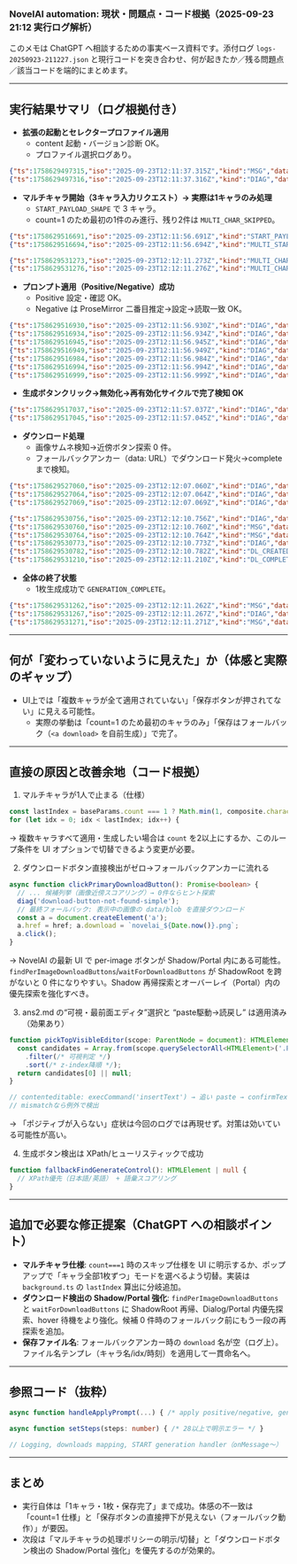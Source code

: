 ### NovelAI automation: 現状・問題点・コード根拠（2025-09-23 21:12 実行ログ解析）

このメモは ChatGPT へ相談するための事実ベース資料です。添付ログ `logs-20250923-211227.json` と現行コードを突き合わせ、何が起きたか／残る問題点／該当コードを端的にまとめます。

---

## 実行結果サマリ（ログ根拠付き）

- **拡張の起動とセレクタープロファイル適用**
  - content 起動・バージョン診断 OK。
  - プロファイル選択ログあり。
  
```54:56:logs-20250923-211227.json
{"ts":1758629497315,"iso":"2025-09-23T12:11:37.315Z","kind":"MSG","data":{"from":1972432178,"type":"GENERATION_DIAGNOSTICS"}}
{"ts":1758629497316,"iso":"2025-09-23T12:11:37.316Z","kind":"DIAG","data":{"data":{"features":["multi-layer-download","enhanced-logging","cache-busted","debug-logging-enabled"],"name":"Enhanced","timestamp":"2025-09-23T12:11:37.285Z","ts":1758629497285,"version":"1.0.2-FIXED"},"step":"content-script-enhanced-version"}}
```

- **マルチキャラ開始（3キャラ入力リクエスト）→ 実際は1キャラのみ処理**
  - `START_PAYLOAD_SHAPE` で 3 キャラ。
  - count=1 のため最初の1件のみ進行、残り2件は `MULTI_CHAR_SKIPPED`。

```318:320:logs-20250923-211227.json
{"ts":1758629516691,"iso":"2025-09-23T12:11:56.691Z","kind":"START_PAYLOAD_SHAPE","data":{"characters":3,"composite":true}}
{"ts":1758629516694,"iso":"2025-09-23T12:11:56.694Z","kind":"MULTI_START","data":{"characters":3}}
```

```444:445:logs-20250923-211227.json
{"ts":1758629531273,"iso":"2025-09-23T12:12:11.273Z","kind":"MULTI_CHAR_DONE","data":{"index":0,"name":"アニメヒロイン","ok":true}}
{"ts":1758629531276,"iso":"2025-09-23T12:12:11.276Z","kind":"MULTI_CHAR_SKIPPED","data":{"skipped":2}}
```

- **プロンプト適用（Positive/Negative）成功**
  - Positive 設定・確認 OK。
  - Negative は ProseMirror 二番目推定→設定→読取一致 OK。

```330:346:logs-20250923-211227.json
{"ts":1758629516930,"iso":"2025-09-23T12:11:56.930Z","kind":"DIAG","data":{"data":{"length":123,"ts":1758629516920},"step":"positive-set"}}
{"ts":1758629516934,"iso":"2025-09-23T12:11:56.934Z","kind":"DIAG","data":{"data":{"len":123,"ts":1758629516920},"step":"positive-confirm-ok"}}
{"ts":1758629516945,"iso":"2025-09-23T12:11:56.945Z","kind":"DIAG","data":{"data":{"count":2,"ts":1758629516923},"step":"prosemirror-editors-found"}}
{"ts":1758629516949,"iso":"2025-09-23T12:11:56.949Z","kind":"DIAG","data":{"data":{"count":2,"ts":1758629516923},"step":"trying-second-prosemirror"}}
{"ts":1758629516984,"iso":"2025-09-23T12:11:56.984Z","kind":"DIAG","data":{"data":{"length":121,"sample":"realistic, lowres, bad anatomy, bad hands, text, error, missing fingers, extra digit, cropped, worst quality, low qualit","strategy":0,"ts":1758629516981},"step":"negative-after-set"}}
{"ts":1758629516994,"iso":"2025-09-23T12:11:56.994Z","kind":"DIAG","data":{"data":{"length":121,"ts":1758629516992},"step":"negative-set"}}
{"ts":1758629516999,"iso":"2025-09-23T12:11:56.999Z","kind":"DIAG","data":{"data":{"len":121,"ts":1758629516992},"step":"negative-confirm-ok"}}
```

- **生成ボタンクリック→無効化→再有効化サイクルで完了検知 OK**

```362:366:logs-20250923-211227.json
{"ts":1758629517037,"iso":"2025-09-23T12:11:57.037Z","kind":"DIAG","data":{"data":{"attempt":1,"ts":1758629516994},"step":"before-generate-click"}}
{"ts":1758629517045,"iso":"2025-09-23T12:11:57.045Z","kind":"DIAG","data":{"data":{"ariaDisabled":null,"classes":"sc-4f026a5f-2 sc-883533e0-3 iaNkyw dISzhx","disabled":false,"tag":"BUTTON","text":"１枚のみ生成0Anlas","ts":1758629516995},"step":"generate-target"}}
```

- **ダウンロード処理**
  - 画像サムネ検知→近傍ボタン探索 0 件。
  - フォールバックアンカー（data: URL）でダウンロード発火→complete まで検知。

```410:418:logs-20250923-211227.json
{"ts":1758629527060,"iso":"2025-09-23T12:12:07.060Z","kind":"DIAG","data":{"data":{"classes":null,"scoped":false,"ts":1758629527052},"step":"dl-gallery"}}
{"ts":1758629527064,"iso":"2025-09-23T12:12:07.064Z","kind":"DIAG","data":{"data":{"rect":{"h":565,"w":826},"src":"data:image/png;base64,/9j/4AAQSkZJRgABAgAAAQABAAD/2wBDADUlKC8oITUvKy88OTU/UIVXUElJUKN1e2GFwarLyL6qurfV8P//1eL/5re6//////","ts":1758629527052},"step":"dl-target-image"}}
{"ts":1758629527069,"iso":"2025-09-23T12:12:07.069Z","kind":"DIAG","data":{"data":{"scope":"scoped","top":[],"total":0,"ts":1758629527052},"step":"dl-candidates"}}
```

```421:442:logs-20250923-211227.json
{"ts":1758629530756,"iso":"2025-09-23T12:12:10.756Z","kind":"DIAG","data":{"data":{"ts":1758629530753},"step":"download-button-not-found-simple"}}
{"ts":1758629530760,"iso":"2025-09-23T12:12:10.760Z","kind":"MSG","data":{"from":1972432178,"type":"DOWNLOAD_CLICKED"}}
{"ts":1758629530764,"iso":"2025-09-23T12:12:10.764Z","kind":"MSG","data":{"from":1972432178,"type":"GENERATION_DIAGNOSTICS"}}
{"ts":1758629530773,"iso":"2025-09-23T12:12:10.773Z","kind":"DIAG","data":{"data":{"hrefSample":"data:image/png;base64,/9j/4AAQSkZJRgABAgAAAQABAAD/2wBDADUlKC","kind":"data","ts":1758629530754},"step":"dl-fallback-anchor"}}
{"ts":1758629530782,"iso":"2025-09-23T12:12:10.782Z","kind":"DL_CREATED","data":{"filename":"","id":67450,"url":"data:image/png;base64,/9j/4AAQSkZJRgABAgAAAQABAAD/2wBDADUlKC8oITUvKy88OTU/UIVXUElJUKN1e2GFwarLyL6qurfV8P//1eL/5re6////////////zv//////////////2wBDATk8PFBGUJ1XV53/3Lrc//////////////////////////////////"}}
{"ts":1758629531210,"iso":"2025-09-23T12:12:11.210Z","kind":"DL_COMPLETE","data":{"id":67450,"tabId":1972432178}}
```

- **全体の終了状態**
  - 1枚生成成功で `GENERATION_COMPLETE`。

```440:447:logs-20250923-211227.json
{"ts":1758629531262,"iso":"2025-09-23T12:12:11.262Z","kind":"MSG","data":{"from":1972432178,"type":"GENERATION_PROGRESS"}}
{"ts":1758629531267,"iso":"2025-09-23T12:12:11.267Z","kind":"DIAG","data":{"data":{"count":1,"timestamp":"2025-09-23T12:12:11.214Z","ts":1758629531214},"step":"generation-completed-successfully"}}
{"ts":1758629531271,"iso":"2025-09-23T12:12:11.271Z","kind":"MSG","data":{"from":1972432178,"type":"GENERATION_COMPLETE"}}
```

---

## 何が「変わっていないように見えた」か（体感と実際のギャップ）

- UI上では「複数キャラが全て適用されていない」「保存ボタンが押されてない」に見える可能性。
  - 実際の挙動は「count=1 のため最初のキャラのみ」「保存はフォールバック（`<a download>` を自前生成）」で完了。

---

## 直接の原因と改善余地（コード根拠）

1) マルチキャラが1人で止まる（仕様）

```456:458:src/background.ts
const lastIndex = baseParams.count === 1 ? Math.min(1, composite.characters.length) : composite.characters.length;
for (let idx = 0; idx < lastIndex; idx++) {
```

→ 複数キャラすべて適用・生成したい場合は `count` を2以上にするか、このループ条件を UI オプションで切替できるよう変更が必要。

2) ダウンロードボタン直接検出がゼロ→フォールバックアンカーに流れる

```1813:2058:src/content.ts
async function clickPrimaryDownloadButton(): Promise<boolean> {
  // ... 候補列挙（画像近傍スコアリング）→ 0件ならヒント探索
  diag('download-button-not-found-simple');
  // 最終フォールバック: 表示中の画像の data/blob を直接ダウンロード
  const a = document.createElement('a');
  a.href = href; a.download = `novelai_${Date.now()}.png`;
  a.click();
}
```

→ NovelAI の最新 UI で per-image ボタンが Shadow/Portal 内にある可能性。`findPerImageDownloadButtons`/`waitForDownloadButtons` が ShadowRoot を跨がないと 0 件になりやすい。Shadow 再帰探索とオーバーレイ（Portal）内の優先探索を強化すべき。

3) ans2.md の“可視・最前面エディタ”選択と “paste駆動→読戻し” は適用済み（効果あり）

```2553:2570:src/content.ts
function pickTopVisibleEditor(scope: ParentNode = document): HTMLElement | null {
  const candidates = Array.from(scope.querySelectorAll<HTMLElement>('.ProseMirror, textarea'))
    .filter(/* 可視判定 */)
    .sort(/* z-index降順 */);
  return candidates[0] || null;
}
```

```1218:1259:src/content.ts
// contenteditable: execCommand('insertText') → 追い paste → confirmTextApplied()
// mismatchなら例外で検出
```

→ 「ポジティブが入らない」症状は今回のログでは再現せず。対策は効いている可能性が高い。

4) 生成ボタン検出は XPath/ヒューリスティックで成功

```1671:1717:src/content.ts
function fallbackFindGenerateControl(): HTMLElement | null {
  // XPath優先（日本語/英語） + 語彙スコアリング
}
```

---

## 追加で必要な修正提案（ChatGPT への相談ポイント）

- **マルチキャラ仕様**: `count===1` 時のスキップ仕様を UI に明示するか、ポップアップで「キャラ全部1枚ずつ」モードを選べるよう切替。実装は `background.ts` の `lastIndex` 算出に分岐追加。
- **ダウンロード検出の Shadow/Portal 強化**: `findPerImageDownloadButtons` と `waitForDownloadButtons` に ShadowRoot 再帰、Dialog/Portal 内優先探索、hover 待機をより強化。候補 0 件時のフォールバック前にもう一段の再探索を追加。
- **保存ファイル名**: フォールバックアンカー時の `download` 名が空（ログ上）。ファイル名テンプレ（キャラ名/idx/時刻）を適用して一貫命名へ。

---

## 参照コード（抜粋）

```515:733:src/content.ts
async function handleApplyPrompt(...) { /* apply positive/negative, generate loop, download fallback */ }
```

```1512:1545:src/content.ts
async function setSteps(steps: number) { /* 28以上で明示エラー */ }
```

```180:325:src/background.ts
// Logging, downloads mapping, START generation handler（onMessage～）
```

---

## まとめ

- 実行自体は「1キャラ・1枚・保存完了」まで成功。体感の不一致は「count=1 仕様」と「保存ボタンの直接押下が見えない（フォールバック動作）」が要因。
- 次段は「マルチキャラの処理ポリシーの明示/切替」と「ダウンロードボタン検出の Shadow/Portal 強化」を優先するのが効果的。


